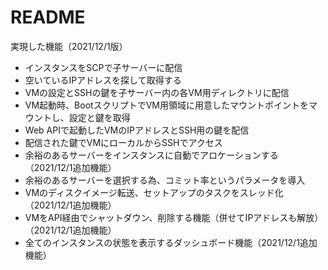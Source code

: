 # README
実現した機能（2021/12/1版）

* インスタンスをSCPで子サーバーに配信
* 空いているIPアドレスを探して取得する
* VMの設定とSSHの鍵を子サーバー内の各VM用ディレクトリに配信
* VM起動時、BootスクリプトでVM用領域に用意したマウントポイントをマウントし、設定と鍵を取得
* Web APIで起動したVMのIPアドレスとSSH用の鍵を配信
* 配信された鍵でVMにローカルからSSHでアクセス
* 余裕のあるサーバーをインスタンスに自動でアロケーションする（2021/12/1追加機能）
* 余裕のあるサーバーを選択する為、コミット率というパラメータを導入
* VMのディスクイメージ転送、セットアップのタスクをスレッド化（2021/12/1追加機能）
* VMをAPI経由でシャットダウン、削除する機能（併せてIPアドレスも解放）（2021/12/1追加機能）
* 全てのインスタンスの状態を表示するダッシュボード機能（2021/12/1追加機能）


